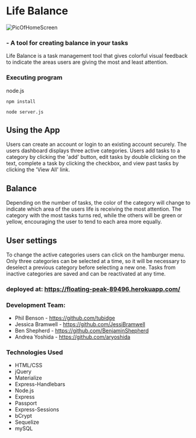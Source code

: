 # Life Balance 
![PicOfHomeScreen](https://benjaminshepherd.github.io/BenShepherdPortfolio/img/gallery/icon.png)
### - A tool for creating balance in your tasks
Life Balance is a task management tool that gives colorful visual feedback to indicate the areas users are giving the most and least attention. 

### Executing program

node.js

```
npm install
```
```
node server.js
```
## Using the App
Users can create an account or login to an existing account securely. The users dashboard displays three active categories. Users add tasks to a category by clicking the 'add' button, edit tasks by double clicking on the text, complete a task by clicking the checkbox, and view past tasks by clicking the 'View All' link. 

## Balance
Depending on the number of tasks, the color of the category will change to indicate which area of the users life is receiving the most attention. The category with the most tasks turns red, while the others will be green or yellow, encouraging the user to tend to each area more equally. 

## User settings 
To change the active categories users can click on the hamburger menu. Only three categories can be selected at a time, so it will be necessary to deselect a previous category before selecting a new one. Tasks from inactive categories are saved and can be reactivated at any time. 

### deployed at: https://floating-peak-89496.herokuapp.com/

### Development Team:
- Phil Benson - https://github.com/tubidge
- Jessica Bramwell - https://github.com/JessiBramwell
- Ben Shepherd - https://github.com/BenjaminShepherd
- Andrea Yoshida - https://github.com/aryoshida

### Technologies Used
- HTML/CSS
- jQuery
- Materialize 
- Express-Handlebars
- Node.js
- Express
- Passport
- Express-Sessions
- bCrypt
- Sequelize
- mySQL
